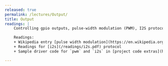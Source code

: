 ```yaml
---
released: true
permalink: /lectures/Output/
title: Output
readings: |
    Controlling gpio outputs, pulse-width modulation (PWM), I2S protocol for digital sound input/output.

    Readings:
    + Wikipedia entry [pulse width modulation](https://en.wikipedia.org/wiki/Pulse-width_modulation)
    + Readings for [i2s](/readings/i2s.pdf) protocol
    + Sample driver code for `pwm` and `i2s` in [project code extras](https://github.com/cs107e/cs107e.github.io/tree/master/project/code_extras)

---
```

